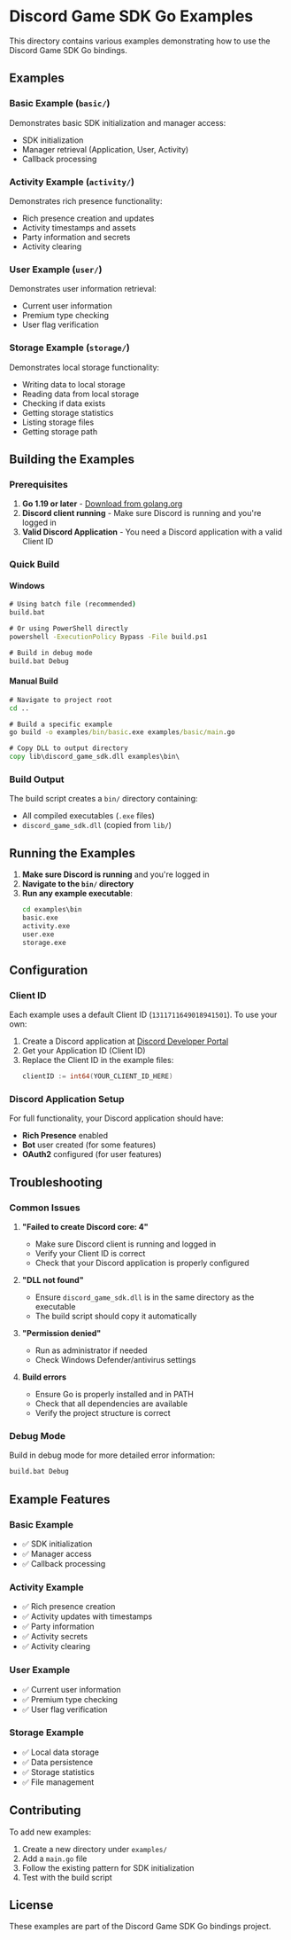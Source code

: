 # Discord Game SDK Go Examples

This directory contains various examples demonstrating how to use the Discord Game SDK Go bindings.

## Examples

### Basic Example (`basic/`)
Demonstrates basic SDK initialization and manager access:
- SDK initialization
- Manager retrieval (Application, User, Activity)
- Callback processing

### Activity Example (`activity/`)
Demonstrates rich presence functionality:
- Rich presence creation and updates
- Activity timestamps and assets
- Party information and secrets
- Activity clearing

### User Example (`user/`)
Demonstrates user information retrieval:
- Current user information
- Premium type checking
- User flag verification

### Storage Example (`storage/`)
Demonstrates local storage functionality:
- Writing data to local storage
- Reading data from local storage
- Checking if data exists
- Getting storage statistics
- Listing storage files
- Getting storage path

## Building the Examples

### Prerequisites

1. **Go 1.19 or later** - [Download from golang.org](https://golang.org/dl/)
2. **Discord client running** - Make sure Discord is running and you're logged in
3. **Valid Discord Application** - You need a Discord application with a valid Client ID

### Quick Build

#### Windows
```cmd
# Using batch file (recommended)
build.bat

# Or using PowerShell directly
powershell -ExecutionPolicy Bypass -File build.ps1

# Build in debug mode
build.bat Debug
```

#### Manual Build
```cmd
# Navigate to project root
cd ..

# Build a specific example
go build -o examples/bin/basic.exe examples/basic/main.go

# Copy DLL to output directory
copy lib\discord_game_sdk.dll examples\bin\
```

### Build Output

The build script creates a `bin/` directory containing:
- All compiled executables (`.exe` files)
- `discord_game_sdk.dll` (copied from `lib/`)

## Running the Examples

1. **Make sure Discord is running** and you're logged in
2. **Navigate to the `bin/` directory**
3. **Run any example executable**:
   ```cmd
   cd examples\bin
   basic.exe
   activity.exe
   user.exe
   storage.exe
   ```

## Configuration

### Client ID
Each example uses a default Client ID (`1311711649018941501`). To use your own:

1. Create a Discord application at [Discord Developer Portal](https://discord.com/developers/applications)
2. Get your Application ID (Client ID)
3. Replace the Client ID in the example files:
   ```go
   clientID := int64(YOUR_CLIENT_ID_HERE)
   ```

### Discord Application Setup
For full functionality, your Discord application should have:
- **Rich Presence** enabled
- **Bot** user created (for some features)
- **OAuth2** configured (for user features)

## Troubleshooting

### Common Issues

1. **"Failed to create Discord core: 4"**
   - Make sure Discord client is running and logged in
   - Verify your Client ID is correct
   - Check that your Discord application is properly configured

2. **"DLL not found"**
   - Ensure `discord_game_sdk.dll` is in the same directory as the executable
   - The build script should copy it automatically

3. **"Permission denied"**
   - Run as administrator if needed
   - Check Windows Defender/antivirus settings

4. **Build errors**
   - Ensure Go is properly installed and in PATH
   - Check that all dependencies are available
   - Verify the project structure is correct

### Debug Mode
Build in debug mode for more detailed error information:
```cmd
build.bat Debug
```

## Example Features

### Basic Example
- ✅ SDK initialization
- ✅ Manager access
- ✅ Callback processing

### Activity Example
- ✅ Rich presence creation
- ✅ Activity updates with timestamps
- ✅ Party information
- ✅ Activity secrets
- ✅ Activity clearing

### User Example
- ✅ Current user information
- ✅ Premium type checking
- ✅ User flag verification

### Storage Example
- ✅ Local data storage
- ✅ Data persistence
- ✅ Storage statistics
- ✅ File management

## Contributing

To add new examples:

1. Create a new directory under `examples/`
2. Add a `main.go` file
3. Follow the existing pattern for SDK initialization
4. Test with the build script

## License

These examples are part of the Discord Game SDK Go bindings project. 
